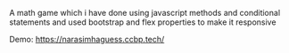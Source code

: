 A math game which i have done using javascript methods and conditional statements and used bootstrap and flex properties to make it responsive


Demo: https://narasimhaguess.ccbp.tech/
